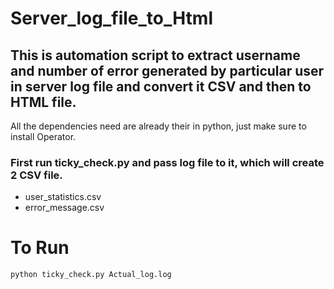 # Server_log_file_to_Html

## This is automation script to extract username and number of error generated by particular user in server log file and convert it CSV and then to HTML file.

All the dependencies need are already their in python, just make sure to install Operator.

### First run ticky_check.py and pass log file to it, which will create 2 CSV file.
- user_statistics.csv
- error_message.csv

# To Run
```
python ticky_check.py Actual_log.log
```

